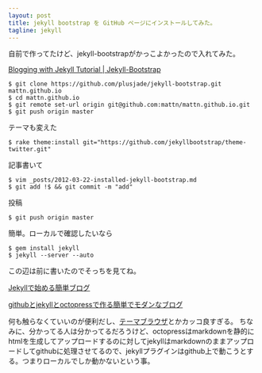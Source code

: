 ```yaml
---
layout: post
title: jekyll bootstrap を GitHub ページにインストールしてみた。
tagline: jekyll
---
```

自前で作ってたけど、jekyll-bootstrapがかっこよかったので入れてみた。

[Blogging with Jekyll Tutorial \| Jekyll-Bootstrap](http://jekyllbootstrap.com/)

```
$ git clone https://github.com/plusjade/jekyll-bootstrap.git mattn.github.io
$ cd mattn.github.io
$ git remote set-url origin git@github.com:mattn/mattn.github.io.git
$ git push origin master
```

テーマも変えた

```
$ rake theme:install git="https://github.com/jekyllbootstrap/theme-twitter.git"
```

記事書いて

```
$ vim _posts/2012-03-22-installed-jekyll-bootstrap.md
$ git add !$ && git commit -m "add"
```

投稿

```
$ git push origin master
```

簡単。ローカルで確認したいなら

```
$ gem install jekyll
$ jekyll --server --auto
```

この辺は前に書いたのでそっちを見てね。

[Jekyllで始める簡単ブログ](http://mattn.kaoriya.net/software/lang/ruby/20090409185248.htm)

[githubとjekyllとoctopressで作る簡単でモダンなブログ](http://mattn.kaoriya.net/software/lang/ruby/20111017205717.htm)

何も触らなくていいのが便利だし、[テーマブラウザ](http://themes.jekyllbootstrap.com/)とかカッコ良すぎる。
ちなみに、分かってる人は分かってるだろうけど、octopressはmarkdownを静的にhtmlを生成してアップロードするのに対してjekyllはmarkdownのままアップロードしてgithubに処理させてるので、jekyllプラグインはgithub上で動こうとする。つまりローカルでしか動かないという事。
